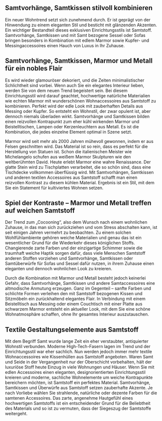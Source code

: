 Samtvorhänge, Samtkissen stilvoll kombinieren
---------------------------------------------

Ein neuer Wohntrend setzt sich zunehmend durch. Er ist geprägt von der Hinwendung zu einem eleganten Stil und besticht mit glänzenden Akzenten. Ein wichtiger Bestandteil dieses exklusiven Einrichtungsstils ist Samtstoff. Samtvorhänge, Samtkissen und mit Samt bezogene Sessel oder Sofas bringen besonders in Kombination mit edlem Marmor sowie Kupfer- und Messingaccessoires einen Hauch von Luxus in Ihr Zuhause.

Samtvorhänge, Samtkissen, Marmor und Metall für ein nobles Flair
----------------------------------------------------------------

Es wird wieder glamouröser dekoriert, und die Zeiten minimalistischer Schlichtheit sind vorbei. Wenn auch Sie ein elegantes Interieur lieben, werden Sie von dem neuen Trend begeistert sein. Bei diesem Einrichtungsstil wird darauf geachtet, hochwertige natürliche Materialien wie echten Marmor mit wunderschönen Wohnaccessoires aus Samtstoff zu kombinieren. Perfekt wird der edle Look mit zauberhaften Details aus Messing oder Kupfer. So entsteht ein Wohnstil, der zwar opulent ist, aber dennoch niemals überladen wirkt. Samtvorhänge und Samtkissen bilden einen reizvollen Kontrapunkt zum eher kühl wirkenden Marmor und Beistelltischen, Lampen oder Kerzenleuchtern aus Metall. Es ist die Kombination, die jedes einzelne Element optimal in Szene setzt.

Marmor wird seit mehr als 2000 Jahren mühevoll gewonnen, indem er aus Felsen geschnitten wird. Das Material ist so rein, dass es perfekt für die Herstellung von Statuen ist. Schon die italienischen Meister wie Michelangelo schufen aus weißem Marmor Skulpturen wie den weltberühmten David. Heute erlebt Marmor eine wahre Renaissance. Der glatte Stein wird zu Tischplatten verarbeitet, die so schön sind, dass eine Tischdecke vollkommen überflüssig wird. Mit Samtvorhängen, Samtkissen und anderen textilen Accessoires aus Samtstoff schafft man einen reizvollen Kontrast zu diesem kühlen Material. Ergebnis ist ein Stil, mit dem Sie ein Statement für kultiviertes Wohnen setzen.

Spiel der Kontraste – Marmor und Metall treffen auf weichen Samtstoff
---------------------------------------------------------------------

Der Trend zum „Cocooning“, also dem Wunsch nach einem wohnlichen Zuhause, in das man sich zurückziehen und vom Stress abschalten kann, ist seit einigen Jahren vermehrt zu beobachten. Zu einem solchen Wohlfühlambiente gehören weiche Materialien und genau das ist ein wesentlicher Grund für die Wiederkehr dieses königlichen Stoffs. Changierende zarte Farben und der einzigartige Schimmer sowie die traumhaft weiche Haptik sorgen dafür, dass viele Menschen Samtstoff anderen Stoffen vorziehen und Samtvorhänge, Samtkissen oder Samtüberwürfe für Sofas und Sessel dafür nutzen, in ihrem Zuhause einen eleganten und dennoch wohnlichen Look zu kreieren.

Durch die Kombination mit Marmor und Metall besteht jedoch keinerlei Gefahr, dass Samtvorhänge, Samtkissen und andere Samtaccessoires eine altmodische Anmutung erzeugen. Ganz im Gegenteil – sanfte Farben und schlichte Formen verleihen den mit Samtstoff bezogenen Kissen und Sitzmöbeln ein zurückhaltend elegantes Flair. In Verbindung mit einem Beistelltisch aus Messing oder einem Couchtisch mit einer Platte aus schwarzem Marmor entsteht ein aktueller Look, mit dem Sie eine schöne Wohnatmosphäre schaffen, ohne Ihr gesamtes Interieur auszutauschen.

Textile Gestaltungselemente aus Samtstoff
-----------------------------------------

Mit dem Begriff Samt wurde lange Zeit ein eher verstaubter, antiquierter Wohnstil verbunden. Moderne High-Tech-Fasern lagen im Trend und der Einrichtungsstil war eher sachlich. Nun werden jedoch immer mehr textile Wohnaccessoires wie Kissenhüllen aus Samtstoff angeboten. Waren Samt und Seide in der Vergangenheit nur der Oberschicht vorbehalten, hält der luxuriöse Stoff heute Einzug in viele Wohnungen und Häuser. Wenn Sie mit edlen Accessoires einen eleganten, designorientierten Einrichtungsstil kreieren und moderne, sachliche Wohnelemente um weiche Kontrapunkte bereichern möchten, ist Samtstoff ein perfektes Material. Samtvorhänge, Samtkissen und Überwürfe aus Samtstoff setzen zauberhafte Akzente. Je nach Vorliebe wählen Sie strahlende, natürliche oder dezente Farben für die samtenen Accessoires. Das zarte, angenehme Hautgefühl eines hochwertigen Samtstoffs ist ein entscheidender Grund für die Beliebtheit des Materials und so ist zu vermuten, dass der Siegeszug der Samtstoffe weitergeht.

 
